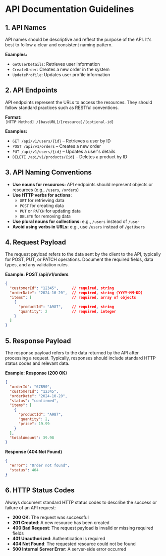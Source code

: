 # API Documentation Guidelines

## 1. API Names
API names should be descriptive and reflect the purpose of the API. It's best to follow a clear and consistent naming pattern.

**Examples:**
- `GetUserDetails`: Retrieves user information
- `CreateOrder`: Creates a new order in the system
- `UpdateProfile`: Updates user profile information

## 2. API Endpoints
API endpoints represent the URLs to access the resources. They should follow standard practices such as RESTful conventions.

**Format:**  
`[HTTP Method] /[baseURL]/[resource]/[optional-id]`

**Examples:**
- `GET /api/v1/users/{id}` – Retrieves a user by ID
- `POST /api/v1/orders` – Creates a new order
- `PUT /api/v1/users/{id}` – Updates a user's details
- `DELETE /api/v1/products/{id}` – Deletes a product by ID

## 3. API Naming Conventions
- **Use nouns for resources:** API endpoints should represent objects or resources (e.g., `/users`, `/orders`)
- **Use HTTP verbs for actions:**
  - `GET` for retrieving data
  - `POST` for creating data
  - `PUT` or `PATCH` for updating data
  - `DELETE` for removing data
- **Use plural nouns for collections:** e.g., `/users` instead of `/user`
- **Avoid using verbs in URLs:** e.g., use `/users` instead of `/getUsers`

## 4. Request Payload
The request payload refers to the data sent by the client to the API, typically for POST, PUT, or PATCH operations. Document the required fields, data types, and any validation rules.

**Example: POST /api/v1/orders**
```json
{
  "customerId": "12345",      // required, string
  "orderDate": "2024-10-20",  // required, string (YYYY-MM-DD)
  "items": [                  // required, array of objects
    {
      "productId": "A987",    // required, string
      "quantity": 2           // required, integer
    }
  ]
}
```

## 5. Response Payload
The response payload refers to the data returned by the API after processing a request. Typically, responses should include standard HTTP status codes and relevant data.

**Example: Response (200 OK)**
```json
{
  "orderId": "67890",
  "customerId": "12345",
  "orderDate": "2024-10-20",
  "status": "confirmed",
  "items": [
    {
      "productId": "A987",
      "quantity": 2,
      "price": 19.99
    }
  ],
  "totalAmount": 39.98
}
```

**Response (404 Not Found)**
```json
{
  "error": "Order not found",
  "status": 404
}
```

## 6. HTTP Status Codes
Always document standard HTTP status codes to describe the success or failure of an API request:

- **200 OK**: The request was successful
- **201 Created**: A new resource has been created
- **400 Bad Request**: The request payload is invalid or missing required fields
- **401 Unauthorized**: Authentication is required
- **404 Not Found**: The requested resource could not be found
- **500 Internal Server Error**: A server-side error occurred

